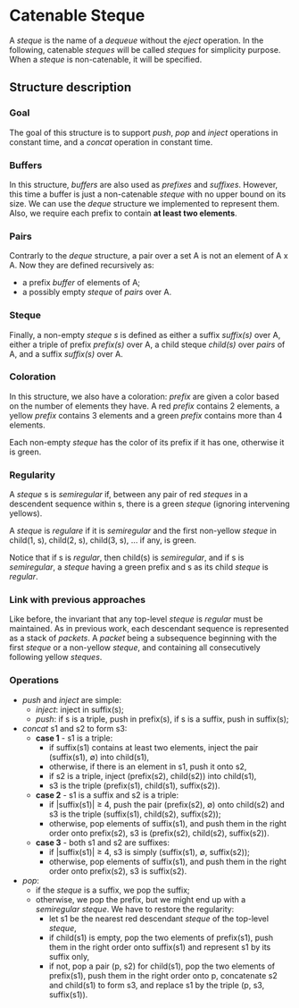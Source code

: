 # Catenable Steque

A *steque* is the name of a *dequeue* without the *eject* operation. In the following, catenable *steques* will be called *steques* for simplicity purpose. When a *steque* is non-catenable, it will be specified.

## Structure description

### Goal

The goal of this structure is to support *push*, *pop* and *inject* operations in constant time, and a *concat* operation in constant time.

### Buffers

In this structure, *buffers* are also used as *prefixes* and *suffixes*. However, this time a buffer is just a non-catenable *steque* with no upper bound on its size. We can use the *deque* structure we implemented to represent them. Also, we require each prefix to contain **at least two elements**.

### Pairs

Contrarly to the *deque* structure, a pair over a set A is not an element of A x A. Now they are defined recursively as:

- a prefix *buffer* of elements of A;
- a possibly empty *steque* of *pairs* over A.

### Steque

Finally, a non-empty *steque s* is defined as either a suffix *suffix(s)* over A, either a triple of prefix *prefix(s)* over A, a child steque *child(s)* over *pairs* of A, and a suffix *suffix(s)* over A.

### Coloration

In this structure, we also have a coloration: *prefix* are given a color based on the number of elements they have. A red *prefix* contains 2 elements, a yellow *prefix* contains 3 elements and a green *prefix* contains more than 4 elements.

Each non-empty *steque* has the color of its prefix if it has one, otherwise it is green.

### Regularity

A *steque* s is *semiregular* if, between any pair of red *steques* in a descendent sequence within s, there is a green *steque* (ignoring intervening yellows).

A *steque* is *regulare* if it is *semiregular* and the first non-yellow *steque* in child(1, s), child(2, s), child(3, s), ... if any, is green.

Notice that if s is *regular*, then child(s) is *semiregular*, and if s is *semiregular*, a *steque* having a green prefix and s as its child *steque* is *regular*.

### Link with previous approaches

Like before, the invariant that any top-level *steque* is *regular* must be maintained. As in previous work, each descendant sequence is represented as a stack of *packets*. A *packet* being a subsequence beginning with the first *steque* or a non-yellow *steque*, and containing all consecutively following yellow *steques*.

### Operations

- *push* and *inject* are simple:
  - *inject*: inject in suffix(s);
  - *push*: if s is a triple, push in prefix(s), if s is a suffix, push in suffix(s);
- *concat* s1 and s2 to form s3:
  - **case 1** - s1 is a triple:
    - if suffix(s1) contains at least two elements, inject the pair (suffix(s1), $\emptyset$) into child(s1),
    - otherwise, if there is an element in s1, push it onto s2,
    - if s2 is a triple, inject (prefix(s2), child(s2)) into child(s1),
    - s3 is the triple (prefix(s1), child(s1), suffix(s2)).
  - **case 2** - s1 is a suffix and s2 is a triple:
    - if |suffix(s1)| ≥ 4, push the pair (prefix(s2), $\emptyset$) onto child(s2) and s3 is the triple (suffix(s1), child(s2), suffix(s2));
    - otherwise, pop elements of suffix(s1), and push them in the right order onto prefix(s2), s3 is (prefix(s2), child(s2), suffix(s2)).
  - **case 3** - both s1 and s2 are suffixes:
    - if |suffix(s1)| ≥ 4, s3 is simply (suffix(s1), $\emptyset$, suffix(s2));
    - otherwise, pop elements of suffix(s1), and push them in the right order onto prefix(s2), s3 is suffix(s2).
- *pop*:
  - if the *steque* is a suffix, we pop the suffix;
  - otherwise, we pop the prefix, but we might end up with a *semiregular* *steque*. We have to restore the regularity:
    - let s1 be the nearest red descendant *steque* of the top-level *steque*,
    - if child(s1) is empty, pop the two elements of prefix(s1), push them in the right order onto suffix(s1) and represent s1 by its suffix only,
    - if not, pop a pair (p, s2) for child(s1), pop the two elements of prefix(s1), push them in the right order onto p, concatenate s2 and child(s1) to form s3, and replace s1 by the triple (p, s3, suffix(s1)).
